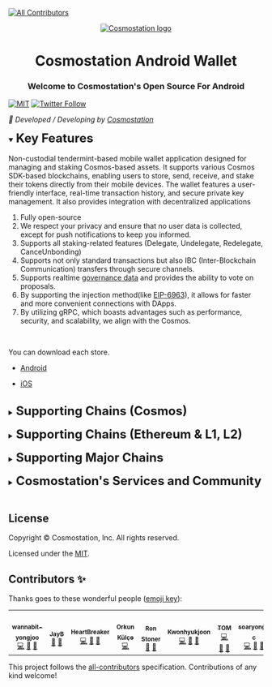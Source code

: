 <!-- ALL-CONTRIBUTORS-BADGE:START - Do not remove or modify this section -->
[![All Contributors](https://img.shields.io/badge/all_contributors-7-orange.svg?style=flat-square)](#contributors-)
<!-- ALL-CONTRIBUTORS-BADGE:END -->
<p align="center">
  <a href="https://www.cosmostation.io" target="_blank" rel="noopener noreferrer"><img width="100" src="https://user-images.githubusercontent.com/20435620/55696624-d7df2e00-59f8-11e9-9126-edf9a40b11a8.png" alt="Cosmostation logo"></a>
</p>
<h1 align="center">Cosmostation Android Wallet</h1>
<h3 align="center">Welcome to Cosmostation's Open Source For Android</h3>

[![MIT](https://img.shields.io/badge/License-MIT-red.svg)](https://github.com/cosmostation/cosmostation-android/blob/master/LICENSE.md)
[![Twitter Follow](https://img.shields.io/twitter/follow/CosmostationVD.svg?label=Follow&style=social)](https://twitter.com/CosmostationVD)

*:rocket: Developed / Developing by [Cosmostation](https://www.cosmostation.io/)*



<details open>
<summary><h2 style='display: inline; font-size: 24px'>Key Features</h2></summary>
<br>
Non-custodial tendermint-based mobile wallet application designed for managing and staking Cosmos-based assets. It supports various Cosmos SDK-based blockchains, enabling users to store, send, receive, and stake their tokens directly from their mobile devices. The wallet features a user-friendly interface, real-time transaction history, and secure private key management. It also provides integration with decentralized applications

1. Fully open-source
2. We respect your privacy and ensure that no user data is collected, except for push notifications to keep you informed.
3. Supports all staking-related features (Delegate, Undelegate, Redelegate, CanceUnbonding)
4. Supports not only standard transactions but also IBC (Inter-Blockchain Communication) transfers through secure channels.
5. Supports realtime [governance data](https://www.mintscan.io/cosmos/proposals/) and provides the ability to vote on proposals.
6. By supporting the injection method(like [EIP-6963](https://eips.ethereum.org/EIPS/eip-6963)), it allows for faster and more convenient connections with DApps.
7. By utilizing gRPC, which boasts advantages such as performance, security, and scalability, we align with the Cosmos.

<br>

You can download each store.
* [Android](https://play.google.com/store/apps/details?id=wannabit.io.cosmostaion)

* [iOS](https://apps.apple.com/us/app/cosmostation/id1459830339)

</details>
<br>

<details >
<summary><h2 style='display: inline; font-size: 24px'>Supporting Chains (Cosmos)</h2></summary>
<br>
<table border="1">
  <tr>
    <th style="text-align:center">Image</th>
    <th style="text-align:center">Name</th>
    <th style="text-align:center" >HD Path</th>
    <th style="text-align:center">Public-Key Type</th>
    <th style="text-align:center">Call Method</th>
    <th style="text-align:center">Support</th>
  </tr>
  
  <tr> 
    <td><img src="https://github.com/cosmostation/chainlist/blob/main/chain/cosmos/resource/chain_cosmos.png?raw=true" width="42" height = "42"></td>
    <td><span style="font-weight:bold">COSMOS</span></td>
    <td>m/44'/118'/0'/0/X</td>
    <td>secp256k1</td>
    <td>gRPC or Rest</td>
    <td><img src="https://github.com/cosmostation/chainlist/blob/main/resource/static/tag_dapp.png?raw=true" width="48" height = "22"></td>
  </tr>
	 	
  <tr> 
    <td><img src="https://github.com/cosmostation/chainlist/blob/main/chain/aaron/resource/chain_aaron.png?raw=true" width="42" height = "42"></td>
    <td><span style="font-weight:bold">AARON</span></td>
    <td>m/44'/118'/0'/0/X</td>
    <td>secp256k1</td>
    <td>gRPC or Rest</td>
    <td></td>
  </tr>
	 	
  <tr> 
    <td><img src="https://github.com/cosmostation/chainlist/blob/main/chain/agoric/resource/chain_agoric.png?raw=true" width="42" height = "42"></td>
    <td><span style="font-weight:bold">AGORIC</span></td>
    <td><span>m/44'/564'/0'/0/X</span><br/>
        <span>m/44'/118'/0'/0/X</span></td>
    <td>secp256k1</td>
    <td>gRPC or Rest</td>
    <td></td>
  </tr>

  <tr>
    <td><img src="https://github.com/cosmostation/chainlist/blob/main/chain/aioz/resource/chain_aioz.png?raw=true" width="42" height = "42"></td>
    <td><span style="font-weight:bold">AIOZ</span></td>
    <td>m/44'/60'/0'/0/X</td>
    <td>keccak256</td>
    <td>Rest, evmRPC</td>
    <td><img src="https://github.com/cosmostation/chainlist/blob/main/resource/static/tag_evm.png?raw=true" width="42" height = "22">
    <img src="https://github.com/cosmostation/chainlist/blob/main/resource/static/tag_erc20.png?raw=true" width="52" height = "22"></td>
  </tr>
	 	
  <tr> 
    <td><img src="https://github.com/cosmostation/chainlist/blob/main/chain/akash/resource/chain_akash.png?raw=true" width="42" height = "42"></td>
    <td><span style="font-weight:bold">AKASH</span></td>
    <td>m/44'/118'/0'/0/X</td>
    <td>secp256k1</td>
    <td>gRPC</td>
    <td></td>
  </tr>
	 	
  <tr>
    <td><img src="https://github.com/cosmostation/chainlist/blob/main/chain/althea/resource/chain_althea.png?raw=true" width="42" height = "42"></td>
    <td><span style="font-weight:bold">ALTHEA</span></td>
    <td><span>m/44'/60'/0'/0/X</span><br/>
        <span>m/44'/118'/0'/0/X</span></td>
    <td><span>keccak256</span><br/>
        <span>secp256k1</span></td>
    <td>gRPC or Rest, evmRPC</td>
    <td><img src="https://github.com/cosmostation/chainlist/blob/main/resource/static/tag_evm.png?raw=true" width="42" height = "22">
        <img src="https://github.com/cosmostation/chainlist/blob/main/resource/static/tag_erc20.png?raw=true" width="52" height = "22"></td>
  </tr>
	 	
  <tr>
    <td><img src="https://github.com/cosmostation/chainlist/blob/main/chain/archway/resource/chain_archway.png?raw=true" width="42" height = "42"></td>
    <td><span style="font-weight:bold">ARCHYWAY</span></td>
    <td>m/44'/118'/0'/0/X</td>
    <td>secp256k1</td>
    <td>gRPC or Rest</td>
    <td><img src="https://github.com/cosmostation/chainlist/blob/main/resource/static/tag_cw20.png?raw=true" width="48" height = "22">
        <img src="https://github.com/cosmostation/chainlist/blob/main/resource/static/tag_nft.png?raw=true" width="42" height = "22">
        <img src="https://github.com/cosmostation/chainlist/blob/main/resource/static/tag_dapp.png?raw=true" width="48" height = "22"></td>
  </tr>
	 	
  <tr>
    <td><img src="https://github.com/cosmostation/chainlist/blob/main/chain/asset-mantle/resource/chain_asset-mantle.png?raw=true" width="42" height = "42"></td>
    <td><span style="font-weight:bold">ASSETMANTLE</span></td>
    <td>m/44'/118'/0'/0/X</td>
    <td>secp256k1</td>
    <td>gRPC or Rest</td>
    <td></td>
  </tr>
	 	
  <tr>
    <td><img src="https://github.com/cosmostation/chainlist/blob/main/chain/axelar/resource/chain_axelar.png?raw=true" width="42" height = "42"></td>
    <td><span style="font-weight:bold">AXELAR</span></td>
    <td>m/44'/118'/0'/0/X</td>
    <td>secp256k1</td>
    <td>gRPC or Rest</td>
    <td></td>
  </tr>
	 	
  <tr>
    <td><img src="https://github.com/cosmostation/chainlist/blob/main/chain/band/resource/chain_band.png?raw=true" width="42" height = "42"></td>
    <td><span style="font-weight:bold">BAND</span></td>
    <td>m/44'/494'/0'/0/X</td>
    <td>secp256k1</td>
    <td>gRPC or Rest</td>
    <td></td>
  </tr>
	 	
  <tr>
    <td><img src="https://github.com/cosmostation/chainlist/blob/main/chain/bitcanna/resource/chain_bitcanna.png?raw=true" width="42" height = "42"></td>
    <td><span style="font-weight:bold">BITCANNA</span></td>
    <td>m/44'/118'/0'/0/X</td>
    <td>secp256k1</td>
    <td>gRPC or Rest</td>
    <td></td>
  </tr>
	 	
  <tr>
    <td><img src="https://github.com/cosmostation/chainlist/blob/main/chain/bitsong/resource/chain_bitsong.png?raw=true" width="42" height = "42"></td>
    <td><span style="font-weight:bold">BITSONG</span></td>
    <td>m/44'/639'/0'/0/X</td>
    <td>secp256k1</td>
    <td>gRPC or Rest</td>
    <td></td>
  </tr>
	 	
  <tr>
    <td><img src="https://github.com/cosmostation/chainlist/blob/main/chain/canto/resource/chain_canto.png?raw=true" width="42" height = "42"></td>
    <td><span style="font-weight:bold">CANTO</span></td>
    <td>m/44'/60'/0'/0/X</td>
    <td>keccak256</td>
    <td>gRPC or Rest, evmRPC</td>
    <td><img src="https://github.com/cosmostation/chainlist/blob/main/resource/static/tag_evm.png?raw=true" width="42" height = "22">
    <img src="https://github.com/cosmostation/chainlist/blob/main/resource/static/tag_erc20.png?raw=true" width="52" height = "22"></td>
  </tr>
	 	
  <tr>
    <td><img src="https://github.com/cosmostation/chainlist/blob/main/chain/carbon/resource/chain_carbon.png?raw=true" width="42" height = "42"></td>
    <td><span style="font-weight:bold">CARBON</span></td>
    <td>m/44'/118'/0'/0/X</td>
    <td>secp256k1</td>
    <td>Rest</td>
    <td></td>
  </tr>
	 	
  <tr>
    <td><img src="https://github.com/cosmostation/chainlist/blob/main/chain/celestia/resource/chain_celestia.png?raw=true" width="42" height = "42"></td>
    <td><span style="font-weight:bold">CELESTIA</span></td>
    <td>m/44'/118'/0'/0/X</td>
    <td>secp256k1</td>
    <td>gRPC or Rest</td>
    <td></td>
  </tr>
	 	
  <tr>
    <td><img src="https://github.com/cosmostation/chainlist/blob/main/chain/chain4energy/resource/chain_chain4energy.png?raw=true" width="42" height = "42"></td>
    <td><span style="font-weight:bold">CHAIN4ENERGY</span></td>
    <td>m/44'/118'/0'/0/X</td>
    <td>secp256k1</td>
    <td>gRPC or Rest</td>
    <td></td>
  </tr>
	 	
  <tr>
    <td><img src="https://github.com/cosmostation/chainlist/blob/main/chain/cheqd/resource/chain_cheqd.png?raw=true" width="42" height = "42"></td>
    <td><span style="font-weight:bold">CHEQD</span></td>
    <td>m/44'/118'/0'/0/X</td>
    <td>secp256k1</td>
    <td>gRPC or Rest</td>
    <td></td>
  </tr>

  <tr>
    <td><img src="https://github.com/cosmostation/chainlist/blob/main/chain/chihuahua/resource/chain_chihuahua.png?raw=true" width="42" height = "42"></td>
    <td><span style="font-weight:bold">CHIHUAHUA</span></td>
    <td>m/44'/118'/0'/0/X</td>
    <td>secp256k1</td>
    <td>gRPC or Rest</td>
    <td><img src="https://github.com/cosmostation/chainlist/blob/main/resource/static/tag_cw20.png?raw=true" width="48" height = "22"></td>
  </tr>
	 	
  <tr>
    <td><img src="https://github.com/cosmostation/chainlist/blob/main/chain/comdex/resource/chain_comdex.png?raw=true" width="42" height = "42"></td>
    <td><span style="font-weight:bold">COMDEX</span></td>
    <td>m/44'/118'/0'/0/X</td>
    <td>secp256k1</td>
    <td>gRPC or Rest</td>
    <td><img src="https://github.com/cosmostation/chainlist/blob/main/resource/static/tag_ics.png?raw=true" width="42" height = "22"></td>
  </tr>
	 	
  <tr>
    <td><img src="https://github.com/cosmostation/chainlist/blob/main/chain/coreum/resource/chain_coreum.png?raw=true" width="42" height = "42"></td>
    <td><span style="font-weight:bold">COREUM</span></td>
    <td>m/44'/990'/0'/0/X</td>
    <td>secp256k1</td>
    <td>gRPC or Rest</td>
    <td><img src="https://github.com/cosmostation/chainlist/blob/main/resource/static/tag_dapp.png?raw=true" width="48" height = "22"></td>
  </tr>
	 	
  <tr>
    <td><img src="https://github.com/cosmostation/chainlist/blob/main/chain/crypto-org/resource/chain_crypto-org.png?raw=true" width="42" height = "42"></td>
    <td><span style="font-weight:bold">CRONOS POS</span></td>
    <td>m/44'/394'/0'/0/X</td>
    <td>secp256k1</td>
    <td>gRPC or Rest</td>
    <td></td>
  </tr>

  <tr>
    <td><img src="https://github.com/cosmostation/chainlist/blob/main/chain/desmos/resource/chain_desmos.png?raw=true" width="42" height = "42"></td>
    <td><span style="font-weight:bold">DESMOS</span></td>
    <td>m/44'/852'/0'/0/X</td>
    <td>secp256k1</td>
    <td>gRPC or Rest</td>
    <td></td>
  </tr>

  <tr>
    <td><img src="https://github.com/cosmostation/chainlist/blob/main/chain/doravota/resource/chain_doravota.png?raw=true" width="42" height = "42"></td>
    <td><span style="font-weight:bold">DORAVOTA</span></td>
    <td>m/44'/118'/0'/0/X</td>
    <td>secp256k1</td>
    <td>gRPC or Rest</td>
    <td></td>
  </tr>
  
  <tr>
    <td><img src="https://github.com/cosmostation/chainlist/blob/main/chain/dungeon/resource/chain_dungeon.png?raw=true" width="42" height = "42"></td>
    <td><span style="font-weight:bold">DUNGEON</span></td>
    <td>m/44'/118'/0'/0/X</td>
    <td>secp256k1</td>
    <td>gRPC or Rest</td>
    <td></td>
  </tr>
	 	
  <tr>
    <td><img src="https://github.com/cosmostation/chainlist/blob/main/chain/dydx/resource/chain_dydx.png?raw=true" width="42" height = "42"></td>
    <td><span style="font-weight:bold">DYDX</span></td>
    <td>m/44'/118'/0'/0/X</td>
    <td>secp256k1</td>
    <td>gRPC or Rest</td>
    <td></td>
  </tr>
	 	
  <tr>
    <td><img src="https://github.com/cosmostation/chainlist/blob/main/chain/dymension/resource/chain_dymension.png?raw=true" width="42" height = "42"></td>
    <td><span style="font-weight:bold">DYMENSION</span></td>
    <td>m/44'/60'/0'/0/X</td>
    <td>keccak256</td>
    <td>gRPC or Rest, evmRPC</td>
    <td><img src="https://github.com/cosmostation/chainlist/blob/main/resource/static/tag_evm.png?raw=true" width="42" height = "22">
    <img src="https://github.com/cosmostation/chainlist/blob/main/resource/static/tag_erc20.png?raw=true" width="52" height = "22"></td>
  </tr>
	 	
  <tr> 
    <td><img src="https://github.com/cosmostation/chainlist/blob/main/chain/elys/resource/chain_elys.png?raw=true" width="42" height = "42"></td>
    <td><span style="font-weight:bold">ELYS</span></td>
    <td>m/44'/118'/0'/0/X</td>
    <td>secp256k1</td>
    <td>gRPC or Rest</td>
    <td><img src="https://github.com/cosmostation/chainlist/blob/main/resource/static/tag_ics.png?raw=true" width="42" height = "22"></td>
  </tr>
	 	
  <tr>
    <td><img src="https://github.com/cosmostation/chainlist/blob/main/chain/evmos/resource/chain_evmos.png?raw=true" width="42" height = "42"></td>
    <td><span style="font-weight:bold">EVMOS</span></td>
    <td>m/44'/60'/0'/0/X</td>
    <td>keccak256</td>
    <td>gRPC or Rest, evmRPC</td>
    <td><img src="https://github.com/cosmostation/chainlist/blob/main/resource/static/tag_evm.png?raw=true" width="42" height = "22">
    <img src="https://github.com/cosmostation/chainlist/blob/main/resource/static/tag_erc20.png?raw=true" width="52" height = "22"></td>
  </tr>

  <tr>
    <td><img src="https://github.com/cosmostation/chainlist/blob/main/chain/fetchai/resource/chain_fetchai.png?raw=true" width="42" height = "42"></td>
    <td><span style="font-weight:bold">ASI Alliance (FETCH.Ai)</span></td>
    <td><span>m/44'/118'/0'/0/X</span><br/>
        <span>m/44'/60'/0'/0/X</span><br/>
        <span>m/44'/60'/0'/X</span></td>
    <td>secp256k1</td>
    <td>gRPC or Rest</td>
    <td></td>
  </tr>
	 	
  <tr>
    <td><img src="https://github.com/cosmostation/chainlist/blob/main/chain/finschia/resource/chain_finschia.png?raw=true" width="42" height = "42"></td>
    <td><span style="font-weight:bold">FINSCHIA</span></td>
    <td>m/44'/438'/0'/0/X</td>
    <td>secp256k1</td>
    <td>gRPC or Rest</td>
    <td></td>
  </tr>
	 	
  <tr>
    <td><img src="https://github.com/cosmostation/chainlist/blob/main/chain/firmachain/resource/chain_firmachain.png?raw=true" width="42" height = "42"></td>
    <td><span style="font-weight:bold">FIRMA CHAIN</span></td>
    <td>m/44'/7777777'/0'/0/X</td>
    <td>secp256k1</td>
    <td>gRPC or Rest</td>
    <td></td>
  </tr>
	 	
  <tr>
    <td><img src="https://github.com/cosmostation/chainlist/blob/main/chain/govgen/resource/chain_govgen.png?raw=true" width="42" height = "42"></td>
    <td><span style="font-weight:bold">GOVGEN</span></td>
    <td>m/44'/118'/0'/0/X</td>
    <td>secp256k1</td>
    <td>gRPC or Rest</td>
    <td></td>
  </tr>
	 	
  <tr>
    <td><img src="https://github.com/cosmostation/chainlist/blob/main/chain/gravity-bridge/resource/chain_gravity-bridge.png?raw=true" width="42" height = "42"></td>
    <td><span style="font-weight:bold"><span>GRAVITY</span><br/>
        <span>-BRIDGE</span></td>
    <td>m/44'/118'/0'/0/X</td>
    <td>secp256k1</td>
    <td>gRPC or Rest</td>
    <td></td>
  </tr>
	 	
  <tr>
    <td><img src="https://github.com/cosmostation/chainlist/blob/main/chain/haqq/resource/chain_haqq.png?raw=true" width="42" height = "42"></td>
    <td><span style="font-weight:bold">HAQQ</span></td>
    <td>m/44'/60'/0'/0/X</td>
    <td>keccak256</td>
    <td>gRPC or Rest, evmRPC</td>
    <td><img src="https://github.com/cosmostation/chainlist/blob/main/resource/static/tag_evm.png?raw=true" width="42" height = "22">
    <img src="https://github.com/cosmostation/chainlist/blob/main/resource/static/tag_erc20.png?raw=true" width="52" height = "22"></td>
  </tr>
	 	
  <tr>
    <td><img src="https://github.com/cosmostation/chainlist/blob/main/chain/humans/resource/chain_humans.png?raw=true" width="42" height = "42"></td>
    <td><span style="font-weight:bold">HUMANS</span></td>
    <td>m/44'/60'/0'/0/X</td>
    <td>keccak256</td>
    <td>gRPC or Rest, evmRPC</td>
    <td><img src="https://github.com/cosmostation/chainlist/blob/main/resource/static/tag_evm.png?raw=true" width="42" height = "22">
    <img src="https://github.com/cosmostation/chainlist/blob/main/resource/static/tag_erc20.png?raw=true" width="52" height = "22"></td>
  </tr>
	 	
  <tr>
    <td><img src="https://github.com/cosmostation/chainlist/blob/main/chain/injective/resource/chain_injective.png?raw=true" width="42" height = "42"></td>
    <td><span style="font-weight:bold">INJECTIVE</span></td>
    <td>m/44'/60'/0'/0/X</td>
    <td>keccak256</td>
    <td>gRPC or Rest</td>
    <td><img src="https://github.com/cosmostation/chainlist/blob/main/resource/static/tag_dapp.png?raw=true" width="48" height = "22"></td>
  </tr>
	 	
  <tr>
    <td><img src="https://github.com/cosmostation/chainlist/blob/main/chain/iris/resource/chain_iris.png?raw=true" width="42" height = "42"></td>
    <td><span style="font-weight:bold">IRIS</span></td>
    <td>m/44'/118'/0'/0/X</td>
    <td>secp256k1</td>
    <td>gRPC or Rest</td>
    <td></td>
  </tr>
	 	
  <tr>
    <td><img src="https://github.com/cosmostation/chainlist/blob/main/chain/ixo/resource/chain_ixo.png?raw=true" width="42" height = "42"></td>
    <td><span style="font-weight:bold">IXO</span></td>
    <td>m/44'/118'/0'/0/X</td>
    <td>secp256k1</td>
    <td>gRPC or Rest</td>
    <td></td>
  </tr>
	 	
  <tr>
    <td><img src="https://github.com/cosmostation/chainlist/blob/main/chain/jackal/resource/chain_jackal.png?raw=true" width="42" height = "42"></td>
    <td><span style="font-weight:bold">JACKAL</span></td>
    <td>m/44'/118'/0'/0/X</td>
    <td>secp256k1</td>
    <td>gRPC or Rest</td>
    <td></td>
  </tr>
	 	
  <tr>
    <td><img src="https://github.com/cosmostation/chainlist/blob/main/chain/juno/resource/chain_juno.png?raw=true" width="42" height = "42"></td>
    <td><span style="font-weight:bold">JUNO</span></td>
    <td>m/44'/118'/0'/0/X</td>
    <td>secp256k1</td>
    <td>gRPC or Rest</td>
    <td><img src="https://github.com/cosmostation/chainlist/blob/main/resource/static/tag_cw20.png?raw=true" width="48" height = "22"></td>
  </tr>
	 	
  <tr>
    <td><img src="https://github.com/cosmostation/chainlist/blob/main/chain/kava/resource/chain_kava.png?raw=true" width="42" height = "42"></td>
    <td><span style="font-weight:bold">KAVA</span></td>
    <td><span>m/44'/60'/0'/0/X</span><br/>
        <span>m/44'/459'/0'/0/X</span><br/>
        <span>m/44'/118'/0'/0/X</span></td>
    <td><span>keccak256</span><br/>
        <span>secp256k1</span><br/>
        <span>secp256k1</span></td>
    <td>gRPC, evmRPC</td>
    <td><img src="https://github.com/cosmostation/chainlist/blob/main/resource/static/tag_evm.png?raw=true" width="42" height = "22">
        <img src="https://github.com/cosmostation/chainlist/blob/main/resource/static/tag_erc20.png?raw=true" width="52" height = "22">
        <img src="https://github.com/cosmostation/chainlist/blob/main/resource/static/tag_dapp.png?raw=true" width="48" height = "22"></td>
  </tr>
	 	
  <tr>
    <td><img src="https://github.com/cosmostation/chainlist/blob/main/chain/ki-chain/resource/chain_ki-chain.png?raw=true" width="42" height = "42"></td>
    <td><span style="font-weight:bold">KI CHAIN</span></td>
    <td>m/44'/118'/0'/0/X</td>
    <td>secp256k1</td>
    <td>gRPC or Rest</td>
    <td><img src="https://github.com/cosmostation/chainlist/blob/main/resource/static/tag_cw20.png?raw=true" width="48" height = "22"></td>
  </tr>
	 	
  <tr>
    <td><img src="https://github.com/cosmostation/chainlist/blob/main/chain/kyve/resource/chain_kyve.png?raw=true" width="42" height = "42"></td>
    <td><span style="font-weight:bold">KYVE</span></td>
    <td>m/44'/118'/0'/0/X</td>
    <td>secp256k1</td>
    <td>gRPC or Rest</td>
    <td></td>
  </tr>
	 	
  <tr>
    <td><img src="https://github.com/cosmostation/chainlist/blob/main/chain/likecoin/resource/chain_likecoin.png?raw=true" width="42" height = "42"></td>
    <td><span style="font-weight:bold">LIKE COIN</span></td>
    <td>m/44'/118'/0'/0/X</td>
    <td>secp256k1</td>
    <td>gRPC or Rest</td>
    <td></td>
  </tr>
	 	
  <tr>
    <td><img src="https://github.com/cosmostation/chainlist/blob/main/chain/lum/resource/chain_lum.png?raw=true" width="42" height = "42"></td>
    <td><span style="font-weight:bold">LUM NETWORK</span></td>
    <td><span>m/44'/880'/0'/0/X</span><br/>
        <span>m/44'/118'/0'/0/X</span></td>
    <td>secp256k1</td>
    <td>gRPC or Rest</td>
    <td></td>
  </tr>
	 	
  <tr>
    <td><img src="https://github.com/cosmostation/chainlist/blob/main/chain/mars-protocol/resource/chain_mars-protocol.png?raw=true" width="42" height = "42"></td>
    <td><span style="font-weight:bold">MARS PROTOCOL</span></td>
    <td>m/44'/118'/0'/0/X</td>
    <td>secp256k1</td>
    <td>gRPC or Rest</td>
    <td></td>
  </tr>
	 	
  <tr>
    <td><img src="https://github.com/cosmostation/chainlist/blob/main/chain/medibloc/resource/chain_medibloc.png?raw=true" width="42" height = "42"></td>
    <td><span style="font-weight:bold">MEDIBLOC</span></td>
    <td>m/44'/371'/0'/0/X</td>
    <td>secp256k1</td>
    <td>gRPC or Rest</td>
    <td></td>
  </tr>
	 	
  <tr>
    <td><img src="https://github.com/cosmostation/chainlist/blob/main/chain/migaloo/resource/chain_migaloo.png?raw=true" width="42" height = "42"></td>
    <td><span style="font-weight:bold">MIGALOO</span></td>
    <td>m/44'/118'/0'/0/X</td>
    <td>secp256k1</td>
    <td>gRPC or Rest</td>
    <td></td>
  </tr>
	 	
  <tr>
    <td><img src="https://github.com/cosmostation/chainlist/blob/main/chain/milkyway/resource/chain_milkyway.png?raw=true" width="42" height = "42"></td>
    <td><span style="font-weight:bold">MILKYWAY</span></td>
    <td>m/44'/118'/0'/0/X</td>
    <td>secp256k1</td>
    <td>gRPC or Rest</td>
    <td></td>
  </tr>
	 	
  <tr>
    <td><img src="https://github.com/cosmostation/chainlist/blob/main/chain/neutron/resource/chain_neutron.png?raw=true" width="42" height = "42"></td>
    <td><span style="font-weight:bold">NEUTRON</span></td>
    <td>m/44'/118'/0'/0/X</td>
    <td>secp256k1</td>
    <td>gRPC or Rest</td>
    <td><img src="https://github.com/cosmostation/chainlist/blob/main/resource/static/tag_ics.png?raw=true" width="42" height = "22">
    <img src="https://github.com/cosmostation/chainlist/blob/main/resource/static/tag_cw20.png?raw=true" width="48" height = "22"></td>
  </tr>
	 	
  <tr>
    <td><img src="https://github.com/cosmostation/chainlist/blob/main/chain/nibiru/resource/chain_nibiru.png?raw=true" width="42" height = "42"></td>
    <td><span style="font-weight:bold">NIBIRU</span></td>
    <td>m/44'/118'/0'/0/X</td>
    <td>secp256k1</td>
    <td>gRPC or Rest</td>
    <td></td>
  </tr>
	 	
  <tr>
    <td><img src="https://github.com/cosmostation/chainlist/blob/main/chain/nillion/resource/chain_nillion.png?raw=true" width="42" height = "42"></td>
    <td><span style="font-weight:bold">NILLION</span></td>
    <td>m/44'/118'/0'/0/X</td>
    <td>secp256k1</td>
    <td>gRPC or Rest</td>
    <td></td>
  </tr>
	 	
  <tr>
    <td><img src="https://github.com/cosmostation/chainlist/blob/main/chain/noble/resource/chain_noble.png?raw=true" width="42" height = "42"></td>
    <td><span style="font-weight:bold">NOBLE</span></td>
    <td>m/44'/118'/0'/0/X</td>
    <td>secp256k1</td>
    <td>gRPC or Rest</td>
    <td></td>
  </tr>
	 	
  <tr>
    <td><img src="https://github.com/cosmostation/chainlist/blob/main/chain/nolus/resource/chain_nolus.png?raw=true" width="42" height = "42"></td>
    <td><span style="font-weight:bold">NOLUS</span></td>
    <td>m/44'/118'/0'/0/X</td>
    <td>secp256k1</td>
    <td>gRPC or Rest</td>
    <td></td>
  </tr>
	 	
  <tr>
    <td><img src="https://github.com/cosmostation/chainlist/blob/main/chain/nyx/resource/chain_nyx.png?raw=true" width="42" height = "42"></td>
    <td><span style="font-weight:bold">NYX</span></td>
    <td>m/44'/118'/0'/0/X</td>
    <td>secp256k1</td>
    <td>gRPC or Rest</td>
    <td></td>
  </tr>

  <tr>
    <td><img src="https://github.com/cosmostation/chainlist/blob/main/chain/okc/resource/chain_okc.png?raw=true" width="42" height = "42"></td>
    <td><span style="font-weight:bold">OKT</span></td>
    <td><span>m/44'/60'/0'/0/X</span><br/>
        <span>m/44'/996'/0'/0/X</span><br/>
        <span>m/44'/996'/0'/0/X</span></td>
    <td><span>keccak256</span><br/>
        <span>keccak256</span><br/>
        <span>secp256k1</span></td>
    <td>Rest, evmRPC</td>
    <td><img src="https://github.com/cosmostation/chainlist/blob/main/resource/static/tag_evm.png?raw=true" width="42" height = "22">
    <img src="https://github.com/cosmostation/chainlist/blob/main/resource/static/tag_erc20.png?raw=true" width="52" height = "22"></td>
  </tr>
    
  <tr>
    <td><img src="https://github.com/cosmostation/chainlist/blob/main/chain/omniflix/resource/chain_omniflix.png?raw=true" width="42" height = "42"></td>
    <td><span style="font-weight:bold">OMNIFLIX</span></td>
    <td>m/44'/118'/0'/0/X</td>
    <td>secp256k1</td>
    <td>gRPC or Rest</td>
    <td></td>
  </tr>
    
  <tr>
    <td><img src="https://github.com/cosmostation/chainlist/blob/main/chain/onomy-protocol/resource/chain_onomy-protocol.png?raw=true" width="42" height = "42"></td>
    <td><span style="font-weight:bold">ONOMY</span></td>
    <td>m/44'/118'/0'/0/X</td>
    <td>secp256k1</td>
    <td>gRPC or Rest</td>
    <td></td>
  </tr>
    
  <tr>
    <td><img src="https://github.com/cosmostation/chainlist/blob/main/chain/orai-chain/resource/chain_oraichain.png?raw=true" width="42" height = "42"></td>
    <td><span style="font-weight:bold">ORAI CHAIN</span></td>
    <td>m/44'/118'/0'/0/X</td>
    <td>secp256k1</td>
    <td>gRPC or Rest</td>
    <td></td>
  </tr>
    
  <tr>
    <td><img src="https://github.com/cosmostation/chainlist/blob/main/chain/osmosis/resource/chain_osmosis.png?raw=true" width="42" height = "42"></td>
    <td><span style="font-weight:bold">OSMOSIS</span></td>
    <td>m/44'/118'/0'/0/X</td>
    <td>secp256k1</td>
    <td>gRPC or Rest</td>
    <td></td>
  </tr>
    
  <tr>
    <td><img src="https://github.com/cosmostation/chainlist/blob/main/chain/passage/resource/chain_passage.png?raw=true" width="42" height = "42"></td>
    <td><span style="font-weight:bold">PASSAGE</span></td>
    <td>m/44'/118'/0'/0/X</td>
    <td>secp256k1</td>
    <td>gRPC or Rest</td>
    <td></td>
  </tr>

  <tr>
    <td><img src="https://github.com/cosmostation/chainlist/blob/main/chain/persistence/resource/chain_persistence.png?raw=true" width="42" height = "42"></td>
    <td><span style="font-weight:bold">PERSISTENCE</span></td>
    <td><span>m/44'/118'/0'/0/X</span><br/>
        <span>m/44'/750'/0'/0/X</span></td>
    <td>secp256k1</td>
    <td>gRPC or Rest</td>
    <td><img src="https://github.com/cosmostation/chainlist/blob/main/resource/static/tag_dapp.png?raw=true" width="48" height = "22"></td>
  </tr>

  <tr>
    <td><img src="https://github.com/cosmostation/chainlist/blob/main/chain/planq/resource/chain_planq.png?raw=true" width="42" height = "42"></td>
    <td><span style="font-weight:bold">PLANQ</span></td>
    <td>m/44'/60'/0'/0/X</td>
    <td>keccak256</td>
    <td>gRPC or Rest, evmRPC</td>
    <td><img src="https://github.com/cosmostation/chainlist/blob/main/resource/static/tag_evm.png?raw=true" width="42" height = "22">
    <img src="https://github.com/cosmostation/chainlist/blob/main/resource/static/tag_erc20.png?raw=true" width="52" height = "22"></td>
  </tr>
    
  <tr>
    <td><img src="https://github.com/cosmostation/chainlist/blob/main/chain/provenance/resource/chain_provenance.png?raw=true" width="42" height = "42"></td>
    <td><span style="font-weight:bold">PROVENANCE</span></td>
    <td>m/44'/505'/0'/0/X</td>
    <td>secp256k1</td>
    <td>gRPC or Rest</td>
    <td></td>
  </tr>
    
  <tr>
    <td><img src="https://github.com/cosmostation/chainlist/blob/main/chain/quasar/resource/chain_quasar.png?raw=true" width="42" height = "42"></td>
    <td><span style="font-weight:bold">QUASAR</span></td>
    <td>m/44'/118'/0'/0/X</td>
    <td>secp256k1</td>
    <td>gRPC or Rest</td>
    <td></td>
  </tr>
    
  <tr>
    <td><img src="https://github.com/cosmostation/chainlist/blob/main/chain/quicksilver/resource/chain_quicksilver.png?raw=true" width="42" height = "42"></td>
    <td><span style="font-weight:bold">QUICKSILVER</span></td>
    <td>m/44'/118'/0'/0/X</td>
    <td>secp256k1</td>
    <td>gRPC or Rest</td>
    <td></td>
  </tr>

  <tr>
    <td><img src="https://github.com/cosmostation/chainlist/blob/main/chain/realio/resource/chain_realio.png?raw=true" width="42" height = "42"></td>
    <td><span style="font-weight:bold">REALIO</span></td>
    <td>m/44'/60'/0'/0/X</td>
    <td>keccak256</td>
    <td>gRPC or Rest, evmRPC</td>
    <td><img src="https://github.com/cosmostation/chainlist/blob/main/resource/static/tag_evm.png?raw=true" width="42" height = "22"></td>
  </tr>
    
  <tr>
    <td><img src="https://github.com/cosmostation/chainlist/blob/main/chain/regen/resource/chain_regen.png?raw=true" width="42" height = "42"></td>
    <td><span style="font-weight:bold">REGEN NETWORK</span></td>
    <td>m/44'/118'/0'/0/X</td>
    <td>secp256k1</td>
    <td>gRPC or Rest</td>
    <td></td>
  </tr>
    
  <tr>
    <td><img src="https://github.com/cosmostation/chainlist/blob/main/chain/rizon/resource/chain_rizon.png?raw=true" width="42" height = "42"></td>
    <td><span style="font-weight:bold">RIZON</span></td>
    <td>m/44'/118'/0'/0/X</td>
    <td>secp256k1</td>
    <td>gRPC or Rest</td>
    <td></td>
  </tr>

  <tr>
    <td><img src="https://github.com/cosmostation/chainlist/blob/main/chain/routerchain/resource/chain_routerchain.png?raw=true" width="42" height = "42"></td>
    <td><span style="font-weight:bold">ROUTER</span></td>
    <td>m/44'/60'/0'/0/X</td>
    <td>keccak256</td>
    <td>gRPC or Rest, evmRPC</td>
    <td><img src="https://github.com/cosmostation/chainlist/blob/main/resource/static/tag_evm.png?raw=true" width="42" height = "22"></td>
  </tr>
    
  <tr>
    <td><img src="https://github.com/cosmostation/chainlist/blob/main/chain/saga/resource/chain_saga.png?raw=true" width="42" height = "42"></td>
    <td><span style="font-weight:bold">SAGA</span></td>
    <td>m/44'/118'/0'/0/X</td>
    <td>secp256k1</td>
    <td>gRPC or Rest</td>
    <td></td>
  </tr>

  <tr>
    <td><img src="https://github.com/cosmostation/chainlist/blob/main/chain/secret/resource/chain_secret.png?raw=true" width="42" height = "42"></td>
    <td><span style="font-weight:bold">SECRET</span></td>
    <td><span>m/44'/529'/0'/0/X</span><br/>
        <span>m/44'/118'/0'/0/X</span></td>
    <td>secp256k1</td>
    <td>gRPC or Rest</td>
    <td></td>
  </tr>
    
  <tr>
    <td><img src="https://github.com/cosmostation/chainlist/blob/main/chain/seda/resource/chain_seda.png?raw=true" width="42" height = "42"></td>
    <td><span style="font-weight:bold">SEDA</span></td>
    <td>m/44'/118'/0'/0/X</td>
    <td>secp256k1</td>
    <td>gRPC or Rest</td>
    <td></td>
  </tr>
    
  <tr>
    <td><img src="https://github.com/cosmostation/chainlist/blob/main/chain/sei/resource/chain_sei.png?raw=true" width="42" height = "42"></td>
    <td><span style="font-weight:bold">SEI</span></td>
    <td>m/44'/118'/0'/0/X</td>
    <td>secp256k1</td>
    <td>gRPC or Rest</td>
    <td><img src="https://github.com/cosmostation/chainlist/blob/main/resource/static/tag_cw20.png?raw=true" width="48" height = "22"></td>
  </tr>
    
  <tr>
    <td><img src="https://github.com/cosmostation/chainlist/blob/main/chain/selfchain/resource/chain_selfchain.png?raw=true" width="42" height = "42"></td>
    <td><span style="font-weight:bold">SELF CHAIN</span></td>
    <td>m/44'/118'/0'/0/X</td>
    <td>secp256k1</td>
    <td>gRPC or Rest</td>
    <td><img src="https://github.com/cosmostation/chainlist/blob/main/resource/static/tag_cw20.png?raw=true" width="48" height = "22"></td>
  </tr>
    
  <tr>
    <td><img src="https://github.com/cosmostation/chainlist/blob/main/chain/sentinel/resource/chain_sentinel.png?raw=true" width="42" height = "42"></td>
    <td><span style="font-weight:bold">SENTINEL</span></td>
    <td>m/44'/118'/0'/0/X</td>
    <td>secp256k1</td>
    <td>gRPC or Rest</td>
    <td></td>
  </tr>
    
  <tr>
    <td><img src="https://github.com/cosmostation/chainlist/blob/main/chain/sge/resource/chain_sge.png?raw=true" width="42" height = "42"></td>
    <td><span style="font-weight:bold">SGE</span></td>
    <td>m/44'/118'/0'/0/X</td>
    <td>secp256k1</td>
    <td>gRPC or Rest</td>
    <td></td>
  </tr>
    
  <tr>
    <td><img src="https://github.com/cosmostation/chainlist/blob/main/chain/shentu/resource/chain_shentu.png?raw=true" width="42" height = "42"></td>
    <td><span style="font-weight:bold">SHENTU</span></td>
    <td>m/44'/118'/0'/0/X</td>
    <td>secp256k1</td>
    <td>gRPC or Rest</td>
    <td></td>
  </tr>
    
  <tr>
    <td><img src="https://github.com/cosmostation/chainlist/blob/main/chain/sommelier/resource/chain_sommelier.png?raw=true" width="42" height = "42"></td>
    <td><span style="font-weight:bold">SOMMELIER</span></td>
    <td>m/44'/118'/0'/0/X</td>
    <td>secp256k1</td>
    <td>gRPC or Rest</td>
    <td></td>
  </tr>
    
  <tr>
    <td><img src="https://github.com/cosmostation/chainlist/blob/main/chain/source/resource/chain_source.png?raw=true" width="42" height = "42"></td>
    <td><span style="font-weight:bold">SOURCE</span></td>
    <td>m/44'/118'/0'/0/X</td>
    <td>secp256k1</td>
    <td>gRPC or Rest</td>
    <td></td>
  </tr>
    
  <tr>
    <td><img src="https://github.com/cosmostation/chainlist/blob/main/chain/stafi/resource/chain_stafi.png?raw=true" width="42" height = "42"></td>
    <td><span style="font-weight:bold">STAFI</span></td>
    <td>m/44'/118'/0'/0/X</td>
    <td>secp256k1</td>
    <td>gRPC or Rest</td>
    <td></td>
  </tr>
    
  <tr>
    <td><img src="https://github.com/cosmostation/chainlist/blob/main/chain/stargaze/resource/chain_stargaze.png?raw=true" width="42" height = "42"></td>
    <td><span style="font-weight:bold">STARGAZE</span></td>
    <td>m/44'/118'/0'/0/X</td>
    <td>secp256k1</td>
    <td>gRPC or Rest</td>
    <td><img src="https://github.com/cosmostation/chainlist/blob/main/resource/static/tag_nft.png?raw=true" width="42" height = "22">
        <img src="https://github.com/cosmostation/chainlist/blob/main/resource/static/tag_dapp.png?raw=true" width="48" height = "22"></td>
  </tr>
    
  <tr>
    <td><img src="https://github.com/cosmostation/chainlist/blob/main/chain/stride/resource/chain_stride.png?raw=true" width="42" height = "42"></td>
    <td><span style="font-weight:bold">STRIDE</span></td>
    <td>m/44'/118'/0'/0/X</td>
    <td>secp256k1</td>
    <td>gRPC or Rest</td>
    <td><img src="https://github.com/cosmostation/chainlist/blob/main/resource/static/tag_ics.png?raw=true" width="42" height = "22"></td>
  </tr>
    
  <tr>
    <td><img src="https://github.com/cosmostation/chainlist/blob/main/chain/synternet/resource/chain_synternet.png?raw=true" width="42" height = "42"></td>
    <td><span style="font-weight:bold">SYNTERNET</span></td>
    <td>m/44'/118'/0'/0/X</td>
    <td>secp256k1</td>
    <td>gRPC or Rest</td>
    <td></td>
  </tr>
    
  <tr>
    <td><img src="https://github.com/cosmostation/chainlist/blob/main/chain/tenet/resource/chain_tenet.png?raw=true" width="42" height = "42"></td>
    <td><span style="font-weight:bold">TENET</span></td>
    <td>m/44'/60'/0'/0/X</td>
    <td>keccak256</td>
    <td>gRPC or Rest, evmRPC</td>
    <td><img src="https://github.com/cosmostation/chainlist/blob/main/resource/static/tag_evm.png?raw=true" width="42" height = "22">
    <img src="https://github.com/cosmostation/chainlist/blob/main/resource/static/tag_erc20.png?raw=true" width="52" height = "22"></td>
  </tr>
    
  <tr>
    <td><img src="https://github.com/cosmostation/chainlist/blob/main/chain/teritori/resource/chain_teritori.png?raw=true" width="42" height = "42"></td>
    <td><span style="font-weight:bold">TERITORRI</span></td>
    <td>m/44'/118'/0'/0/X</td>
    <td>secp256k1</td>
    <td>gRPC or Rest</td>
    <td></td>
  </tr>
    
  <tr>
    <td><img src="https://github.com/cosmostation/chainlist/blob/main/chain/terra/resource/chain_terra.png?raw=true" width="42" height = "42"></td>
    <td><span style="font-weight:bold">TERRA</span></td>
    <td>m/44'/330'/0'/0/X</td>
    <td>secp256k1</td>
    <td>gRPC or Rest</td>
    <td><img src="https://github.com/cosmostation/chainlist/blob/main/resource/static/tag_cw20.png?raw=true" width="48" height = "22"></td>
  </tr>
    
  <tr>
    <td><img src="https://github.com/cosmostation/chainlist/blob/main/chain/thorchain/resource/chain_thorchain.png?raw=true" width="42" height = "42"></td>
    <td><span style="font-weight:bold">THOR CHAIN</span></td>
    <td>m/44'/931'/0'/0/X</td>
    <td>secp256k1</td>
    <td>Rest</td>
    <td></td>
  </tr>
    
  <tr>
    <td><img src="https://github.com/cosmostation/chainlist/blob/main/chain/umee/resource/chain_umee.png?raw=true" width="42" height = "42"></td>
    <td><span style="font-weight:bold">UMEE</span></td>
    <td>m/44'/118'/0'/0/X</td>
    <td>secp256k1</td>
    <td>gRPC or Rest</td>
    <td></td>
  </tr>
    
  <tr>
    <td><img src="https://github.com/cosmostation/chainlist/blob/main/chain/xion/resource/chain_xion.png?raw=true" width="42" height = "42"></td>
    <td><span style="font-weight:bold">XION</span></td>
    <td>m/44'/118'/0'/0/X</td>
    <td>secp256k1</td>
    <td>gRPC or Rest</td>
    <td></td>
  </tr>

  <tr>
    <td><img src="https://github.com/cosmostation/chainlist/blob/main/chain/xpla/resource/chain_xpla.png?raw=true" width="42" height = "42"></td>
    <td><span style="font-weight:bold">XPLA</span></td>
    <td><span>m/44'/60'/0'/0/X</span><br/>
        <span>m/44'/60'/0'/0/X</span></td>
    <td><span>keccak256</span><br/>
        <span>secp256k1</span></td>
    <td>gRPC or Rest, evmRPC</td>
    <td><img src="https://github.com/cosmostation/chainlist/blob/main/resource/static/tag_evm.png?raw=true" width="42" height = "22">
    <img src="https://github.com/cosmostation/chainlist/blob/main/resource/static/tag_erc20.png?raw=true" width="52" height = "22"></td>
  </tr>
    
  <tr>
    <td><img src="https://github.com/cosmostation/chainlist/blob/main/chain/unification/resource/chain_unification.png?raw=true" width="42" height = "42"></td>
    <td><span style="font-weight:bold">UNIFICATION</span></td>
    <td>m/44'/5555'/0'/0/X</td>
    <td>secp256k1</td>
    <td>gRPC or Rest</td>
    <td></td>
  </tr>

  <tr>
    <td><img src="https://github.com/cosmostation/chainlist/blob/main/chain/zeta/resource/chain_zeta.png?raw=true" width="42" height = "42"></td>
    <td><span style="font-weight:bold">ZETA CHAIN</span></td>
    <td>m/44'/60'/0'/0/X</td>
    <td>keccak256</td>
    <td>gRPC or Rest, evmRPC</td>
    <td><img src="https://github.com/cosmostation/chainlist/blob/main/resource/static/tag_evm.png?raw=true" width="42" height = "22">
    <img src="https://github.com/cosmostation/chainlist/blob/main/resource/static/tag_erc20.png?raw=true" width="52" height = "22"></td>
  </tr>
	 
</table>
</details>
<br>

<details >
<summary><h2 style='display: inline; font-size: 24px'>Supporting Chains (Ethereum & L1, L2)</h2></summary>
<br>
<table border="1">
  <tr>
    <th style="text-align:center">Image</th>
    <th style="text-align:center">Name</th>
    <th style="text-align:center" >HD Path</th>
    <th style="text-align:center">Public-Key Type</th>
    <th style="text-align:center">Call Method</th>
    <th style="text-align:center">Support</th>
  </tr>

  <tr> 
    <td><img src="https://github.com/cosmostation/chainlist/blob/main/chain/ethereum/resource/chain_ethereum.png?raw=true" width="42" height = "42"></td>
    <td><span style="font-weight:bold">ETHEREUM</span></td>
    <td>m/44'/60'/0'/0/X</td>
    <td>keccak256</td>
    <td>evmRPC</td>
    <td><img src="https://github.com/cosmostation/chainlist/blob/main/resource/static/tag_evm.png?raw=true" width="42" height = "22">
        <img src="https://github.com/cosmostation/chainlist/blob/main/resource/static/tag_erc20.png?raw=true" width="52" height = "22">
        <img src="https://github.com/cosmostation/chainlist/blob/main/resource/static/tag_dapp.png?raw=true" width="48" height = "22"></td>
  </tr>

  <tr> 
    <td><img src="https://github.com/cosmostation/chainlist/blob/main/chain/arbitrum/resource/chain_arbitrum.png?raw=true" width="42" height = "42"></td>
    <td><span style="font-weight:bold">ARBITRUM</span></td>
    <td>m/44'/60'/0'/0/X</td>
    <td>keccak256</td>
    <td>evmRPC</td>
    <td><img src="https://github.com/cosmostation/chainlist/blob/main/resource/static/tag_evm.png?raw=true" width="42" height = "22">
        <img src="https://github.com/cosmostation/chainlist/blob/main/resource/static/tag_erc20.png?raw=true" width="52" height = "22">
        <img src="https://github.com/cosmostation/chainlist/blob/main/resource/static/tag_dapp.png?raw=true" width="48" height = "22"></td>
  </tr>

  <tr> 
    <td><img src="https://github.com/cosmostation/chainlist/blob/main/chain/avalanche/resource/chain_avalanche.png?raw=true" width="42" height = "42"></td>
    <td><span style="font-weight:bold">AVALANCHE</span></td>
    <td>m/44'/60'/0'/0/X</td>
    <td>keccak256</td>
    <td>evmRPC</td>
    <td><img src="https://github.com/cosmostation/chainlist/blob/main/resource/static/tag_evm.png?raw=true" width="42" height = "22">
        <img src="https://github.com/cosmostation/chainlist/blob/main/resource/static/tag_erc20.png?raw=true" width="52" height = "22">
        <img src="https://github.com/cosmostation/chainlist/blob/main/resource/static/tag_dapp.png?raw=true" width="48" height = "22"></td>
  </tr>

  <tr> 
    <td><img src="https://github.com/cosmostation/chainlist/blob/main/chain/base/resource/chain_base.png?raw=true" width="42" height = "42"></td>
    <td><span style="font-weight:bold">BASE</span></td>
    <td>m/44'/60'/0'/0/X</td>
    <td>keccak256</td>
    <td>evmRPC</td>
    <td><img src="https://github.com/cosmostation/chainlist/blob/main/resource/static/tag_evm.png?raw=true" width="42" height = "22">
        <img src="https://github.com/cosmostation/chainlist/blob/main/resource/static/tag_erc20.png?raw=true" width="52" height = "22">
        <img src="https://github.com/cosmostation/chainlist/blob/main/resource/static/tag_dapp.png?raw=true" width="48" height = "22"></td>
  </tr>

  <tr> 
    <td><img src="https://github.com/cosmostation/chainlist/blob/main/chain/bnb-smart-chain/resource/chain_bnb-smart-chain.png?raw=true" width="42" height = "42"></td>
    <td><span style="font-weight:bold">BINANCE SMART</span></td>
    <td>m/44'/60'/0'/0/X</td>
    <td>keccak256</td>
    <td>evmRPC</td>
    <td><img src="https://github.com/cosmostation/chainlist/blob/main/resource/static/tag_evm.png?raw=true" width="42" height = "22">
        <img src="https://github.com/cosmostation/chainlist/blob/main/resource/static/tag_erc20.png?raw=true" width="52" height = "22">
        <img src="https://github.com/cosmostation/chainlist/blob/main/resource/static/tag_dapp.png?raw=true" width="48" height = "22"></td>
  </tr>

  <tr> 
    <td><img src="https://github.com/cosmostation/chainlist/blob/main/chain/cronos/resource/chain_cronos.png?raw=true" width="42" height = "42"></td>
    <td><span style="font-weight:bold">CRONOS</span></td>
    <td>m/44'/60'/0'/0/X</td>
    <td>keccak256</td>
    <td>evmRPC</td>
    <td><img src="https://github.com/cosmostation/chainlist/blob/main/resource/static/tag_evm.png?raw=true" width="42" height = "22">
        <img src="https://github.com/cosmostation/chainlist/blob/main/resource/static/tag_erc20.png?raw=true" width="52" height = "22">
        <img src="https://github.com/cosmostation/chainlist/blob/main/resource/static/tag_dapp.png?raw=true" width="48" height = "22"></td>
  </tr>

  <tr> 
    <td><img src="https://github.com/cosmostation/chainlist/blob/main/chain/fantom/resource/chain_fantom.png?raw=true" width="42" height = "42"></td>
    <td><span style="font-weight:bold">FANTOM</span></td>
    <td>m/44'/60'/0'/0/X</td>
    <td>keccak256</td>
    <td>evmRPC</td>
    <td><img src="https://github.com/cosmostation/chainlist/blob/main/resource/static/tag_evm.png?raw=true" width="42" height = "22">
        <img src="https://github.com/cosmostation/chainlist/blob/main/resource/static/tag_erc20.png?raw=true" width="52" height = "22">
        <img src="https://github.com/cosmostation/chainlist/blob/main/resource/static/tag_dapp.png?raw=true" width="48" height = "22"></td>
  </tr>

  <tr> 
    <td><img src="https://github.com/cosmostation/chainlist/blob/main/chain/kaia/resource/chain_kaia.png?raw=true" width="42" height = "42"></td>
    <td><span style="font-weight:bold">KAIA</span></td>
    <td>m/44'/60'/0'/0/X</td>
    <td>keccak256</td>
    <td>evmRPC</td>
    <td><img src="https://github.com/cosmostation/chainlist/blob/main/resource/static/tag_evm.png?raw=true" width="42" height = "22">
        <img src="https://github.com/cosmostation/chainlist/blob/main/resource/static/tag_erc20.png?raw=true" width="52" height = "22">
        <img src="https://github.com/cosmostation/chainlist/blob/main/resource/static/tag_dapp.png?raw=true" width="48" height = "22"></td>
  </tr>

  <tr> 
    <td><img src="https://github.com/cosmostation/chainlist/blob/main/chain/optimism/resource/chain_optimism.png?raw=true" width="42" height = "42"></td>
    <td><span style="font-weight:bold">OPTIMISM</span></td>
    <td>m/44'/60'/0'/0/X</td>
    <td>keccak256</td>
    <td>evmRPC</td>
    <td><img src="https://github.com/cosmostation/chainlist/blob/main/resource/static/tag_evm.png?raw=true" width="42" height = "22">
        <img src="https://github.com/cosmostation/chainlist/blob/main/resource/static/tag_erc20.png?raw=true" width="52" height = "22">
        <img src="https://github.com/cosmostation/chainlist/blob/main/resource/static/tag_dapp.png?raw=true" width="48" height = "22"></td>
  </tr>

  <tr> 
    <td><img src="https://github.com/cosmostation/chainlist/blob/main/chain/polygon/resource/chain_polygon.png?raw=true" width="42" height = "42"></td>
    <td><span style="font-weight:bold">POLYGON</span></td>
    <td>m/44'/60'/0'/0/X</td>
    <td>keccak256</td>
    <td>evmRPC</td>
    <td><img src="https://github.com/cosmostation/chainlist/blob/main/resource/static/tag_evm.png?raw=true" width="42" height = "22">
        <img src="https://github.com/cosmostation/chainlist/blob/main/resource/static/tag_erc20.png?raw=true" width="52" height = "22">
        <img src="https://github.com/cosmostation/chainlist/blob/main/resource/static/tag_dapp.png?raw=true" width="48" height = "22"></td>
  </tr>
</table>
</details>
<br>


<details >
<summary><h2 style='display: inline; font-size: 24px'>Supporting Major Chains</h2></summary>
<br>
<table border="1">
  <tr>
    <th style="text-align:center">Image</th>
    <th style="text-align:center">Name</th>
    <th style="text-align:center" >HD Path</th>
    <th style="text-align:center">Public-Key Type</th>
    <th style="text-align:center">Call Method</th>
    <th style="text-align:center">Support</th>
  </tr>

  <tr> 
    <td><img src="https://github.com/cosmostation/chainlist/blob/main/chain/bitcoin/resource/chain_bitcoin.png?raw=true" width="42" height = "42"></td>
    <td><span style="font-weight:bold">BITCOIN</span></td>
    <td><span>m/84'/0'/0'/0/X</span><br/>
        <span>m/49'/0'/0'/0/X</span><br/>
        <span>m/44'/0'/0'/0/X</span></td>
    <td><span>p2wpkh</span><br/>
        <span>p2sh</span><br/>
        <span>p2pkh</span></td>
    <td>Rest</td>
    <td></td>
  </tr>

  <tr> 
    <td><img src="https://github.com/cosmostation/chainlist/blob/main/chain/sui/resource/chain_sui.png?raw=true" width="42" height = "42"></td>
    <td><span style="font-weight:bold">SUI</span></td>
    <td>m/44'/784'/0'/0'/X'</td>
    <td>ed25519</td>
    <td>Rest</td>
    <td><img src="https://github.com/cosmostation/chainlist/blob/main/resource/static/tag_dapp.png?raw=true" width="48" height = "22"></td>
  </tr>
</table>
</details>
<br>

<details>
<summary><h2 style='display: inline; font-size: 24px'>Cosmostation's Services and Community</h2></summary>
<br>

- [Official Website](https://www.cosmostation.io)
- [Mintscan Explorer](https://www.mintscan.io)
- [Web Wallet](https://wallet.cosmostation.io)
- [Telegram - International](https://t.me/cosmostation)
- [Kakao - Korean](https://open.kakao.com/o/g6KKSe5)
</details>
<br>


## License

Copyright © Cosmostation, Inc. All rights reserved.

Licensed under the [MIT](LICENSE).

## Contributors ✨

Thanks goes to these wonderful people ([emoji key](https://allcontributors.org/docs/en/emoji-key)):

<!-- ALL-CONTRIBUTORS-LIST:START - Do not remove or modify this section -->
<!-- prettier-ignore-start -->
<!-- markdownlint-disable -->
<table>
  <tr>
    <td align="center"><a href="https://github.com/wannabit-yongjoo"><img src="https://avatars3.githubusercontent.com/u/38899600?v=4?s=100" width="100px;" alt=""/><br /><sub><b>wannabit-yongjoo</b></sub></a><br /><a href="https://github.com/cosmostation/cosmostation-android/commits?author=wannabit-yongjoo" title="Code">💻</a> <a href="https://github.com/cosmostation/cosmostation-android/issues?q=author%3Awannabit-yongjoo" title="Bug reports">🐛</a> <a href="#maintenance-wannabit-yongjoo" title="Maintenance">🚧</a></td>
    <td align="center"><a href="https://jaybdev.net"><img src="https://avatars1.githubusercontent.com/u/20435620?v=4?s=100" width="100px;" alt=""/><br /><sub><b>JayB</b></sub></a><br /><a href="https://github.com/cosmostation/cosmostation-android/commits?author=kogisin" title="Documentation">📖</a> <a href="#projectManagement-kogisin" title="Project Management">📆</a></td>
    <td align="center"><a href="https://github.com/HeartBreaker"><img src="https://avatars3.githubusercontent.com/u/327096?v=4?s=100" width="100px;" alt=""/><br /><sub><b>HeartBreaker</b></sub></a><br /><a href="https://github.com/cosmostation/cosmostation-android/commits?author=HeartBreaker" title="Code">💻</a> <a href="https://github.com/cosmostation/cosmostation-android/issues?q=author%3AHeartBreaker" title="Bug reports">🐛</a> <a href="#maintenance-HeartBreaker" title="Maintenance">🚧</a></td>
    <td align="center"><a href="http://www.linkedin.com/in/orkunkulce"><img src="https://avatars0.githubusercontent.com/u/11277600?v=4?s=100" width="100px;" alt=""/><br /><sub><b>Orkun Külçe</b></sub></a><br /><a href="https://github.com/cosmostation/cosmostation-android/commits?author=orkunkl" title="Code">💻</a></td>
    <td align="center"><a href="http://www.twitter.com/forwardsecrecy"><img src="https://avatars1.githubusercontent.com/u/6909088?v=4?s=100" width="100px;" alt=""/><br /><sub><b>Ron Stoner</b></sub></a><br /><a href="https://github.com/cosmostation/cosmostation-android/issues?q=author%3Aronaldstoner" title="Bug reports">🐛</a> <a href="https://github.com/cosmostation/cosmostation-android/commits?author=ronaldstoner" title="Documentation">📖</a></td>
    <td align="center"><a href="https://github.com/Kwonhyukjoon"><img src="https://avatars.githubusercontent.com/u/28729506?v=4?s=100" width="100px;" alt=""/><br /><sub><b>Kwonhyukjoon</b></sub></a><br /><a href="https://github.com/cosmostation/cosmostation-android/commits?author=Kwonhyukjoon" title="Code">💻</a> <a href="https://github.com/cosmostation/cosmostation-android/issues?q=author%3AKwonhyukjoon" title="Bug reports">🐛</a> <a href="#maintenance-Kwonhyukjoon" title="Maintenance">🚧</a></td>
    <td align="center"><a href="https://github.com/kimheeje12"><img src="https://avatars.githubusercontent.com/u/85468864?v=4?s=100" width="100px;" alt=""/><br /><sub><b>TOM</b></sub></a><br /><a href="https://github.com/cosmostation/cosmostation-android/commits?author=kimheeje12" title="Code">💻</a> <a href="https://github.com/cosmostation/cosmostation-android/issues?q=author%3Akimheeje12" title="Bug reports">🐛</a> <a href="#maintenance-kimheeje12" title="Maintenance">🚧</a></td>
    <td align="center"><a href="https://github.com/soaryong-c"><img src="https://avatars.githubusercontent.com/u/91711862?v=4?s=100" width="100px;" alt=""/><br /><sub><b>soaryong-c</b></sub></a><br /><a href="https://github.com/cosmostation/cosmostation-android/commits?author=soaryong-c" title="Code">💻</a> <a href="https://github.com/cosmostation/cosmostation-android/issues?q=author%3Asoaryong-c" title="Bug reports">🐛</a> <a href="#maintenance-soaryong-c" title="Maintenance">🚧</a></td>
  </tr>
</table>

<!-- markdownlint-restore -->
<!-- prettier-ignore-end -->

<!-- ALL-CONTRIBUTORS-LIST:END -->

This project follows the [all-contributors](https://github.com/all-contributors/all-contributors) specification. Contributions of any kind welcome!
